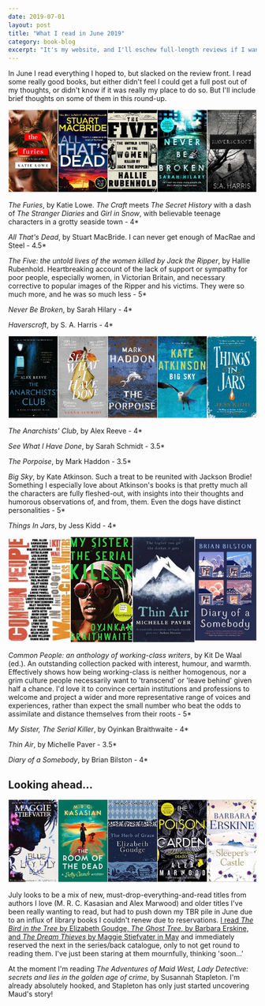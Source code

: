 ```yaml
---
date: 2019-07-01
layout: post
title: "What I read in June 2019"
category: book-blog
excerpt: "It's my website, and I'll eschew full-length reviews if I want to."
---
```


In June I read everything I hoped to, but slacked on the review front. I read some really good books, but either didn't feel I could get a full post out of my thoughts, or didn't know if it was really my place to do so. But I'll include brief thoughts on some of them in this round-up.

![The Furies, All That's Dead, The Five, Never Be Broken, Haverscroft](/images/june-collage-1.jpg)

<cite>The Furies</cite>, by Katie Lowe. <cite>The Craft</cite> meets <cite>The Secret History</cite> with a dash of <cite>The Stranger Diaries</cite> and <cite>Girl in Snow</cite>, with believable teenage characters in a grotty seaside town - 4*

<cite>All That's Dead</cite>, by Stuart MacBride. I can never get enough of MacRae and Steel - 4.5*

<cite>The Five: the untold lives of the women killed by Jack the Ripper</cite>, by Hallie Rubenhold. Heartbreaking account of the lack of support or sympathy for poor people, especially women, in Victorian Britain, and necessary corrective to popular images of the Ripper and his victims. They were so much more, and he was so much less - 5*

<cite>Never Be Broken</cite>, by Sarah Hilary - 4*

<cite>Haverscroft</cite>, by S. A. Harris - 4*

![The Anarchists' Club, See What I Have Done, The Porpoise, Big Sky, Things in Jars](/images/june-collage-2.jpg)

<cite>The Anarchists' Club</cite>, by Alex Reeve - 4*

<cite>See What I Have Done</cite>, by Sarah Schmidt - 3.5*

<cite>The Porpoise</cite>, by Mark Haddon - 3.5*

<cite>Big Sky</cite>, by Kate Atkinson. Such a treat to be reunited with Jackson Brodie! Something I especially love about Atkinson's books is that pretty much all the characters are fully fleshed-out, with insights into their thoughts and humorous observations of, and from, them. Even the dogs have distinct personalities - 5*

<cite>Things In Jars</cite>, by Jess Kidd - 4*

![Common People, My Sister, The Serial Killer, Thin Air, Diary of a Somebody](/images/june-collage-3.jpg)

<cite>Common People: an anthology of working-class writers</cite>, by Kit De Waal (ed.). An outstanding collection packed with interest, humour, and warmth. Effectively shows how being working-class is neither homogenous, nor a grim culture people necessarily want to 'transcend' or 'leave behind' given half a chance. I'd love it to convince certain institutions and professions to welcome and project a wider and more representative range of voices and experiences, rather than expect the small number who beat the odds to assimilate and distance themselves from their roots - 5*

<cite>My Sister, The Serial Killer</cite>, by Oyinkan Braithwaite - 4*

<cite>Thin Air</cite>, by Michelle Paver - 3.5*

<cite>Diary of a Somebody</cite>, by Brian Bilston - 4*

## Looking ahead...

![Blue Lily, Lily Blue, The Room of the Dead, The Herb of Grace, The Poison Garden, Sleeper's Castle](/images/june-collage-4.jpg)

July looks to be a mix of new, must-drop-everything-and-read titles from authors I love (M. R. C. Kasasian and Alex Marwood) and older titles I've been really wanting to read, but had to push down my TBR pile in June due to an influx of library books I couldn't renew due to reservations. [I read <cite>The Bird in the Tree</cite> by Elizabeth Goudge, <cite>The Ghost Tree</cite>, by Barbara Erskine, and <cite>The Dream Thieves</cite> by Maggie Stiefvater in May](/book-blog/2019/06/01/what-i-read-in-may/) and immediately reserved the next in the series/back catalogue, only to not get round to reading them. I've just been staring at them mournfully, thinking 'soon...'

At the moment I'm reading <cite>The Adventures of Maid West, Lady Detective: secrets and lies in the golden age of crime</cite>, by Susannah Stapleton. I'm already absolutely hooked, and Stapleton has only just started uncovering Maud's story!
